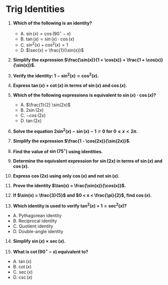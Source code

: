 # Trig Identities

1. **Which of the following is an identity?**

   - A. $\sin(x) = \cos(90^\circ - x)$
   - B. $\tan(x) = \sin(x) \cdot \cos(x)$
   - C. $\sin^2(x) + \cos^2(x) = 1$
   - D. $\sec(x) = \frac{1}{\sin(x)}$

2. **Simplify the expression $\frac{\sin(x)}{1 + \cos(x)} + \frac{1 + \cos(x)}{\sin(x)}$.**

3. **Verify the identity: $1 - \sin^2(x) = \cos^2(x)$.**

4. **Express $\tan(x) + \cot(x)$ in terms of $\sin(x)$ and $\cos(x)$.**

5. **Which of the following expressions is equivalent to $\sin(x) \cdot \cos(x)$?**

   - A. $\frac{1}{2} \sin(2x)$
   - B. $2 \sin(2x)$
   - C. $-\cos(2x)$
   - D. $\tan(2x)$

6. **Solve the equation $2\sin^2(x) - \sin(x) - 1 = 0$ for $0 \le x < 2\pi$.**

7. **Simplify the expression $\frac{1 - \cos(2x)}{\sin(2x)}$.**

8. **Find the value of $\sin(75^\circ)$ using identities.**

9. **Determine the equivalent expression for $\sin(2x)$ in terms of $\sin(x)$ and $\cos(x)$.**

10. **Express $\cos(2x)$ using only $\cos(x)$ and not $\sin(x)$.**

11. **Prove the identity $\tan(x) = \frac{\sin(x)}{\cos(x)}$.**

12. **If $\sin(x) = \frac{3}{5}$ and $0 < x < \frac{\pi}{2}$, find $\cos(x)$.**

13. **Which identity is used to verify $\tan^2(x) + 1 = \sec^2(x)$?**

   - A. Pythagorean identity
   - B. Reciprocal identity
   - C. Quotient identity
   - D. Double-angle identity

14. **Simplify $\sin(x) \times \sec(x)$.**

15. **What is $\cot(90^\circ - x)$ equivalent to?**

   - A. $\tan(x)$
   - B. $\cot(x)$
   - C. $\sec(x)$
   - D. $\csc(x)$
